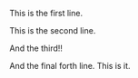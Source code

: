 This is the first line.

This is the second line.

And the third!!

And the final forth line. This is it.

